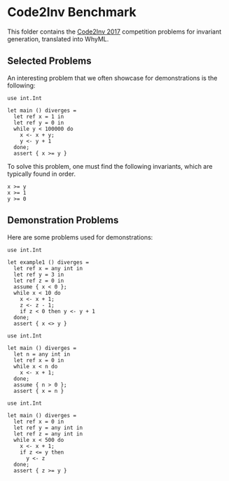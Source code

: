 # Code2Inv Benchmark

This folder contains the [Code2Inv 2017](https://github.com/PL-ML/code2inv) competition problems for invariant generation, translated into WhyML.

## Selected Problems

An interesting problem that we often showcase for demonstrations is the following:

```
use int.Int

let main () diverges =
  let ref x = 1 in
  let ref y = 0 in
  while y < 100000 do
    x <- x + y;
    y <- y + 1
  done;
  assert { x >= y }
```

To solve this problem, one must find the following invariants, which are typically found in order.

```
x >= y
x >= 1
y >= 0
```

## Demonstration Problems

Here are some problems used for demonstrations:

```
use int.Int

let example1 () diverges =
  let ref x = any int in
  let ref y = 3 in
  let ref z = 0 in
  assume { x < 0 };
  while x < 10 do
    x <- x + 1;
    z <- z - 1;
    if z < 0 then y <- y + 1
  done;
  assert { x <> y }
```

```
use int.Int

let main () diverges =
  let n = any int in
  let ref x = 0 in
  while x < n do
    x <- x + 1;
  done;
  assume { n > 0 };
  assert { x = n }
```

```
use int.Int

let main () diverges =
  let ref x = 0 in
  let ref y = any int in
  let ref z = any int in
  while x < 500 do
    x <- x + 1;
    if z <= y then
      y <- z
  done;
  assert { z >= y }
```